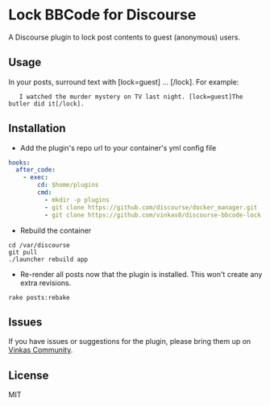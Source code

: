 # Lock BBCode for Discourse

A Discourse plugin to lock post contents to guest (anonymous) users.

## Usage

In your posts, surround text with [lock=guest] ... [/lock]. For example:

```
   I watched the murder mystery on TV last night. [lock=guest]The butler did it[/lock].
```

## Installation

* Add the plugin's repo url to your container's yml config file

```yml
hooks:
  after_code:
    - exec:
        cd: $home/plugins
        cmd:
          - mkdir -p plugins
          - git clone https://github.com/discourse/docker_manager.git
          - git clone https://github.com/vinkas0/discourse-bbcode-lock.git
```

* Rebuild the container

```shell
cd /var/discourse
git pull
./launcher rebuild app
```

* Re-render all posts now that the plugin is installed. This won't create any extra revisions.

```shell
rake posts:rebake
```

## Issues

If you have issues or suggestions for the plugin, please bring them up on [Vinkas Community](https://community.vinkas.com).

## License

MIT
